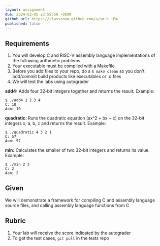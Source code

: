 ```yaml
---
layout: assignment
due: 2024-02-05 23:59:59 -0800
github_url: https://classroom.github.com/a/sm-h_iPm
published: false
---
```


## Requirements

1. You will develop C and RISC-V assembly language implementations of the following arithmetic problems. 
1. Your executable must be compiled with a Makefile
1. Before you add files to your repo, do a `$ make clean` so you don't add/commit build products like executables or .o files
1. We will test the labs using autograder

**add4:** Adds four 32-bit integers together and returns the result. Example:

    $ ./add4 1 2 3 4
    C: 10
    Asm: 10

**quadratic:** Runs the quadratic equation (ax^2 + bx + c) on the 32-bit integers x, a, b, c and returns the result. Example:

    $ ./quadratic 4 3 2 1
    C: 57
    Asm: 57

**min:** Calculates the smaller of two 32-bit integers and returns its value. Example:

    $ ./min 2 3
    C: 2
    Asm: 2

## Given

We will demonstrate a framework for compiling C and assembly language source files, and calling assembly language functions from C

## Rubric

1. Your lab will receive the score indicated by the autograder
1. To get the test cases, `git pull` in the tests repo
